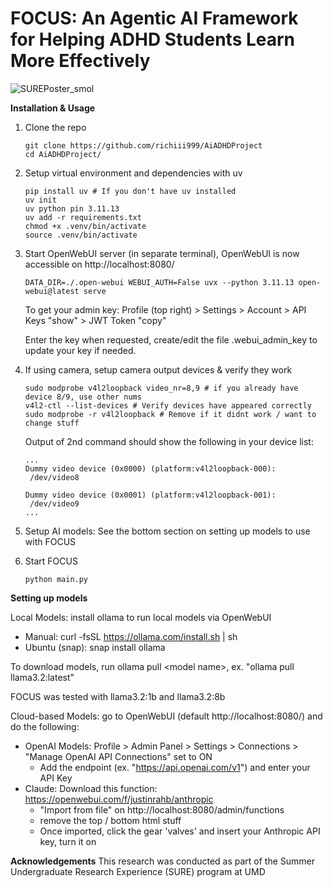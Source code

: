 # **FOCUS**: An Agentic AI Framework for Helping ADHD Students Learn More Effectively

![SUREPoster_smol](https://github.com/user-attachments/assets/494c5d19-cf56-45af-a053-41dbecce7ee8)

**Installation & Usage**
1. Clone the repo
   ```
   git clone https://github.com/richiii999/AiADHDProject
   cd AiADHDProject/
   ```
2. Setup virtual environment and dependencies with uv
   ```
   pip install uv # If you don't have uv installed
   uv init
   uv python pin 3.11.13
   uv add -r requirements.txt
   chmod +x .venv/bin/activate
   source .venv/bin/activate
   ```
3. Start OpenWebUI server (in separate terminal), OpenWebUI is now accessible on http://localhost:8080/
   ```
   DATA_DIR=./.open-webui WEBUI_AUTH=False uvx --python 3.11.13 open-webui@latest serve
   ```
   To get your admin key: Profile (top right) > Settings > Account > API Keys "show" > JWT Token "copy"

   Enter the key when requested, create/edit the file .webui_admin_key to update your key if needed.
4. If using camera, setup camera output devices & verify they work
   ```
   sudo modprobe v4l2loopback video_nr=8,9 # if you already have device 8/9, use other nums
   v4l2-ctl --list-devices # Verify devices have appeared correctly
   sudo modprobe -r v4l2loopback # Remove if it didnt work / want to change stuff
   ```
   Output of 2nd command should show the following in your device list:
   ```
   ...
   Dummy video device (0x0000) (platform:v4l2loopback-000):
	/dev/video8

   Dummy video device (0x0001) (platform:v4l2loopback-001):
	/dev/video9
   ...
   ```
5. Setup AI models: See the bottom section on setting up models to use with FOCUS
6. Start FOCUS
   ```
   python main.py
   ```

**Setting up models**

Local Models: install ollama to run local models via OpenWebUI
- Manual: curl -fsSL https://ollama.com/install.sh | sh
- Ubuntu (snap): snap install ollama

To download models, run ollama pull \<model name\>, ex. "ollama pull llama3.2:latest" 

FOCUS was tested with llama3.2:1b and llama3.2:8b

Cloud-based Models: go to OpenWebUI (default http://localhost:8080/) and do the following:
- OpenAI Models: Profile > Admin Panel > Settings > Connections > "Manage OpenAI API Connections" set to ON
   - Add the endpoint (ex. "https://api.openai.com/v1") and enter your API Key
- Claude: Download this function: https://openwebui.com/f/justinrahb/anthropic
  - "Import from file" on http://localhost:8080/admin/functions 
  - remove the top / bottom html stuff
  - Once imported, click the gear 'valves' and insert your Anthropic API key, turn it on

**Acknowledgements** This research was conducted as part of the Summer Undergraduate Research Experience (SURE) program at UMD

